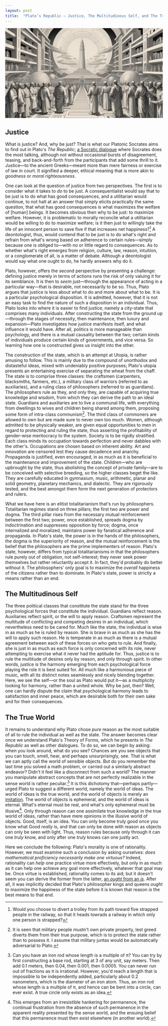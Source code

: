 ```yaml
---
layout: post
title:  "Plato’s Republic – Justice, The Multitudinous Self, and The True World"
---
```


![Utopia](/assets/images/utopia.jpg)

## Justice

What is justice? And, why be just? That is what our Platonic Socrates aims to find out in Plato's *The Republic*; [a Socratic dialogue][socratic_dialogue] where Socrates does the most talking, although not without occasional bursts of disagreement, teasing, and back-and-forth from the participants that add some thrill to it. Justice—to the ancient Greeks—meant more than mere fairness or exercise of law in court. It signified a deeper, ethical meaning that is more akin to *goodness* or *moral righteousness*.

One can look at the question of justice from two perspectives. The first is to consider what it takes to *do* to be just. A consequentialist would say that to be just is to do what has good consequences, and a utilitarian would continue, to not halt at an answer that simply elicits practically the same question, that what has good consequences is what maximizes the welfare of [human] beings. It becomes obvious then why to be just: to maximize welfare. However, it is problematic to morally reconcile what a utilitarian would be willing to do to maximize welfare; is it then just to willingly take the life of an innocent person to save five if that increases net happiness?[^0] A deontologist, thus, would contend that to be just is to do what's right and refrain from what's wrong based on adherence to certain rules—simply because one is obliged to—with no or little regard to consequences. As to whether what's right emerges from religion, culture, law, reason, intuition, or a conglomerate of all, is a matter of debate. Although a deontologist would say what one ought to do, he hardly answers why do it.

Plato, however, offers the second perspective by presenting a challenge: defining justice merely in terms of actions runs the risk of only valuing it for its semblance. It is then to *seem* just—through the appearance of acting in a particular way—that is desirable, not necessarily to *be* so. Thus, Plato argues that justice is less about what to do and more about what to be. It is a particular psychological disposition. It is admitted, however, that it is not an easy task to find the nature of such a disposition in an individual. Thus, Plato looks into where it is easier to find justice, namely a city-state that comprises many individuals. After constructing the state from the ground up—through the stages of necessity, then maintenance, then luxury and expansion—Plato investigates how justice manifests itself, and what influence it would have. After all, politics is more manageable than psychology, and there is a mutual causality between the two; certain kinds of individuals produce certain kinds of governments, and vice versa. So learning how one is constructed gives us insight into the other.

The construction of the state, which is an attempt at Utopia, is rather amusing to follow. This is mainly due to the compound of unorthodox and distasteful ideas, mixed with undeniably positive purposes; Plato's utopia presents an entertaining exercise of separating the wheat from the chaff. The state is to comprise three classes: the craftsmen (carpenters, blacksmiths, farmers, etc.), a military class of warriors (referred to as auxiliaries), and a ruling class of philosophers (referred to as guardians). The philosophers rule as they, and only they, are capable of acquiring true knowledge and wisdom, from which they can derive the path to an ideal state. Guardians and auxiliaries are to live a communal life, with everything from dwellings to wives and children being shared among them, proposing some form of intra-class communism[^1]. The third class of commoners are allowed to own but are made sure to never own too much. Women, although admitted to be physically weaker, are given equal opportunities to men in regard to protecting and ruling the state, thus asserting the profitability of gender-wise meritocracy to the system. Society is to be rigidly stratified. Each class minds its occupation towards perfection and never dabbles with the other's. Occupations are chosen based on inherent ability. Art and innovation are censored lest they cause decadence and anarchy. Propaganda is justified, even encouraged, in as much as it is beneficial to the maintenance and improvement of the state. Children—who are upbrought by the state, thus abolishing the concept of private family—are to be conceived with selective breeding, so the higher classes beget the like. They are carefully educated in gymnasium, music, arithmetic, planar and solid geometry, planetary mechanics, and dialectic. They are rigorously tested, and the best amongst them form the next generation of protectors and rulers.

What we have here is an elitist totalitarianism that's run by philosophers. Totalitarian regimes stand on three pillars; the first two are power and dogma. The third pillar rises from the necessary mutual reinforcement between the first two; power, once established, spreads dogma by indoctrination and suppresses opposition by force; dogma, once internalized and moralized, maintains power by fanatical adherence and propaganda. In Plato's state, the power is in the hands of the philosophers, the dogma is the superiority of reason, and the mutual reinforcement is the belief that the philosophers are the prime implementers of reason. Plato's state, however, differs from typical totalitarianisms in that the philosophers rule purely out of obligation, not self-interest; they never seek power themselves but rather reluctantly accept it. In fact, they'd probably do better without it. The philosophers' only goal is to maximize the *overall* happiness of the citizens rather than to dominate. In Plato's state, power is strictly a means rather than an end.

## The Multitudinous Self

The three political classes that constitute the state stand for the three psychological forces that constitute the individual. Guardians reflect reason. Auxiliaries reflect spirit, or the will to apply reason. Craftsmen represent the multitude of conflicting and competing desires in an individual, which nevertheless need to be cared for. Much like the state, the individual is wise in as much as he is ruled by reason. She is brave in as much as she has the will to apply such reason. He is temperate in as much as there is a mutual agreement between each of these forces on who gets to rule. And finally, she is just in as much as each force is only concerned with its role, never attempting to exercise what it never had the aptitude for. Thus, justice is to rule the multitude of desires only by reason, and only through spirit. In other words, justice is the harmony emerging from each psychological force playing the role it is best suited for. All much like a harmonious piece of music, with all its distinct notes seamlessly and nicely blending together. Here, we see the self—or the soul as Plato would put it—as a multiplicity looking for harmony, rather than a united whole. Why be just, then? Well, one can hardly dispute the claim that psychological harmony leads to satisfaction and inner peace, which are desirable both for their own sake and for their consequences.

## The True World

It remains to understand why Plato chose *pure* reason as the most suitable of all to rule the individual as well as the state. The answer becomes clear once we understand Plato's Theory of Forms, which he presents in *The Republic* as well as other dialogues. To do so, we can begin by asking: when you look around, what do you see? Chances are you see objects that you can touch, smell, hear, and perhaps unsurprisingly, see. That is what we can aptly call the world of sensible objects. But do you remember the last time you solved a math problem, or carried out a similarly abstract endeavor? Didn't it feel like a disconnect from such a world? The manner you manipulate abstract concepts that are not perfectly realizable in the sense world is rather peculiar.[^2] It is this dichotomy that—perhaps partly—urged Plato to suggest a different world, namely the world of ideas. The world of ideas is the true world, and the world of objects is merely an [imitation][allegory_of_cave]. The world of objects is ephemeral, and the world of ideas is eternal. What's eternal must be real, and what's only ephemeral must be illusive[^4]. Only through reason can one assimilate true knowledge in the true world of ideas, rather than have mere opinions in the illusive world of objects. Good, itself, is an idea. You can only become truly good once you know what Good *really* is, and that can only be done with reason as objects can only be seen with light. Thus, reason rules because only through it can one *truly* know, and only after one *truly* knows can one justly act.

Here we conclude the following: Plato's morality is one of rationality. However, we must examine such a conclusion by asking ourselves: *does mathematical proficiency necessarily make one virtuous?* Indeed, rationality can *help* one practice virtue more effectively, but only in as much as it can help one achieve any goal more effectively, whatever that goal may be. Once virtue is established, rationality comes to its aid; but it doesn't seem you can derive the former from the latter, [an *ought* from an *is*][ought_is]. After all, it was implicitly decided that Plato's philosopher kings and queens *ought* to maximize the happiness of the state before it is known that reason *is* the best means to that end.

[socratic_dialogue]: https://en.wikipedia.org/wiki/Socratic_dialogue
[ought_is]: https://en.wikipedia.org/wiki/Is%E2%80%93ought_problem
[allegory_of_cave]: https://en.wikipedia.org/wiki/Allegory_of_the_cave

[^0]: Would you choose to divert a trolley from its path toward five strapped people in the railway, so that it heads towrads a railway in which only one person is strapped?

[^1]: It is seen that military people mustn't own private property, lest greed diverts them from their true purpose, which is to protect the state rather than to possess it. I assume that military juntas would be automatically adversarial to Plato.

[^2]: Can you have an iron rod whose length is a multiple of &#960;? You can try by first constructing a base rod, starting at 3 of any unit, say meters. Then add 0.1 meters, then 0.04, then 0.001, then 0.0005. You can never run out of fractions as &#960; is irrational. However, you'd reach a length that is impossible to be independently added, particularly about 0.2 nanometers, which is the diameter of an iron atom. Thus, an iron rod whose length is a multiple of &#960;, and hence can be bent into a circle, can ever exist. A true circle only exists as an idea.

[^4]: This emerges from an irresistible hankering for permanence, the continual frustration from the absence of such permanence in the apparent reality presented by the sense world, and the ensuing belief that this permanence must then exist elsewhere (in another world).
